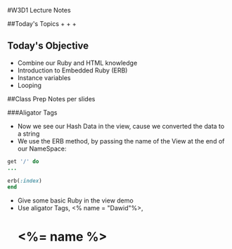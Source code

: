 #W3D1 Lecture Notes

##Today's Topics
+ 
+ 
+ 


## Today's Objective
+ Combine our Ruby and HTML knowledge
+ Introduction to Embedded Ruby (ERB)
+ Instance variables
+ Looping


##Class Prep Notes per slides

###Aligator Tags
+ Now we see our Hash Data in the view, cause we converted the data to a string
+ We use the ERB method, by passing the name of the View at the end of our NameSpace: 
```ruby
get '/' do  
...

erb(:index)
end
```
+ Give some basic Ruby in the view demo
+ Use aligator Tags, <% name = "Dawid"%>, <h1><%= name %></h2>